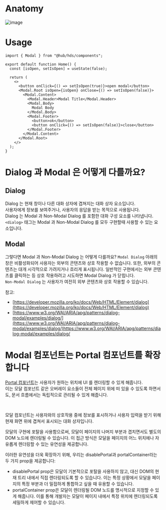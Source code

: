 # Anatomy
![image](https://github.com/f-lab-edu/design-hub/assets/84058944/6f25ed56-b2fa-490f-baee-34681bd9b726)

# Usage
```tsx
import { Modal } from "@hub/hds/components";

export default function Home() {
  const [isOpen, setIsOpen] = useState(false);

  return (
    <>
      <button onClick={() => setIsOpen(true)}>open modal</button>
      <Modal.Root isOpen={isOpen} onClose={() => setIsOpen(false)}>
        <Modal.Content>
          <Modal.Header>Modal Title</Modal.Header>
          <Modal.Body>
            Modal Body
          </Modal.Body>
          <Modal.Footer>
            <button>ok</button>
            <button onClick={() => setIsOpen(false)}>close</button>
          </Modal.Footer>
        </Modal.Content>
      </Modal.Root>
    </>
  );
}
```

# Dialog 과 Modal 은 어떻게 다를까요?

## Dialog
Dialog 는 현재 창이나 다른 대화 상자에 겹쳐지는 대화 상자 요소입니다.  
사용자에게 정보를 보여주거나, 사용자의 응답을 받는 목적으로 사용됩니다.  
Dialog 는 Modal 과 Non-Modal Dialog 를 포함한 대화 구성 요소를 나타냅니다. 
`<dialog>` 태그는 Modal 과 Non-Modal Dialog 를 모두 구현할때 사용할 수 있는 요소입니다.  

## Modal
그렇다면 Modal 과  Non-Modal Dialog 는 어떻게 다를까요?
`Modal Dialog` 아래의 창은 비활성화되어 사용자는 외부의 콘텐츠와 상호 작용할 수 없습니다. 또한, 외부의 콘텐츠는 대개 시각적으로 가려지거나 흐리게 표시됩니다. 일반적인 구현에서는 외부 콘텐츠를 클릭하는 등 상호 작용하려고 시도하면 Modal Dialog 가 닫힙니다.  
`Non-Modal Dialog` 는 사용자가 여전히 외부 콘텐츠와 상호 작용할 수 있습니다.

참고:
- [https://developer.mozilla.org/ko/docs/Web/HTML/Element/dialog](https://developer.mozilla.org/ko/docs/Web/HTML/Element/dialog)
- [https://www.w3.org/WAI/ARIA/apg/patterns/dialog-modal/examples/dialog/](https://www.w3.org/WAI/ARIA/apg/patterns/dialog-modal/examples/dialog/)https://www.w3.org/WAI/ARIA/apg/patterns/dialog-modal/examples/dialog/


# Modal 컴포넌트는 Portal 컴포넌트를 확장합니다

[Portal 컴포넌트](https://github.com/f-lab-edu/design-hub/blob/main/packages/hj-design-system/components/portal/portal.tsx)는 사용자가 원하는 위치에 UI 를 렌더링할 수 있게 해줍니다.    
이는 모달 컴포넌트 같은 오버레이 요소들이 전체 페이지 위에 떠 있을 수 있도록 하면서도, 문서 흐름에서는 독립적으로 관리될 수 있게 해줍니다.   

<br/>

모달 컴포넌트는 사용자와의 상호작용 중에 정보를 표시하거나 사용자 입력을 받기 위해 현재 화면 위에 겹쳐서 표시되는 대화 상자입니다.   

모달의 구현에 포탈을 사용함으로써, 모달이 페이지의 나머지 부분과 겹치면서도 별도의 DOM 노드에 렌더링될 수 있습니다. 이 접근 방식은 모달을 페이지의 어느 위치에나 자유롭게 렌더링할 수 있는 유연성을 제공합니다.  

이러한 유연성을 더욱 확장하기 위해, 우리는 disablePortal과 portalContainer라는 두 가지 prop을 제공합니다:  

- disablePortal prop은 모달이 기본적으로 포탈을 사용하지 않고, 대신 DOM의 현재 트리 내에서 직접 렌더링되도록 할 수 있습니다. 이는 특정 상황에서 모달을 페이지의 특정 부분과 더 밀접하게 통합하고 싶을 때 유용할 수 있습니다.
- portalContainer prop은 모달이 렌더링될 DOM 노드를 명시적으로 지정할 수 있게 해줍니다. 이를 통해 개발자는 모달이 페이지 내에서 특정 위치에 렌더링되도록 세밀하게 제어할 수 있습니다.
